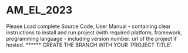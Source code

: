 # AM_EL_2023
Please Load complete Source Code, User Manual - containing clear instructions to install and run project (with required platform, framework, programming language - including version number.
url of the project if hosted.
****** CREATE THE BRANCH WITH YOUR 'PROJECT TITLE'.
